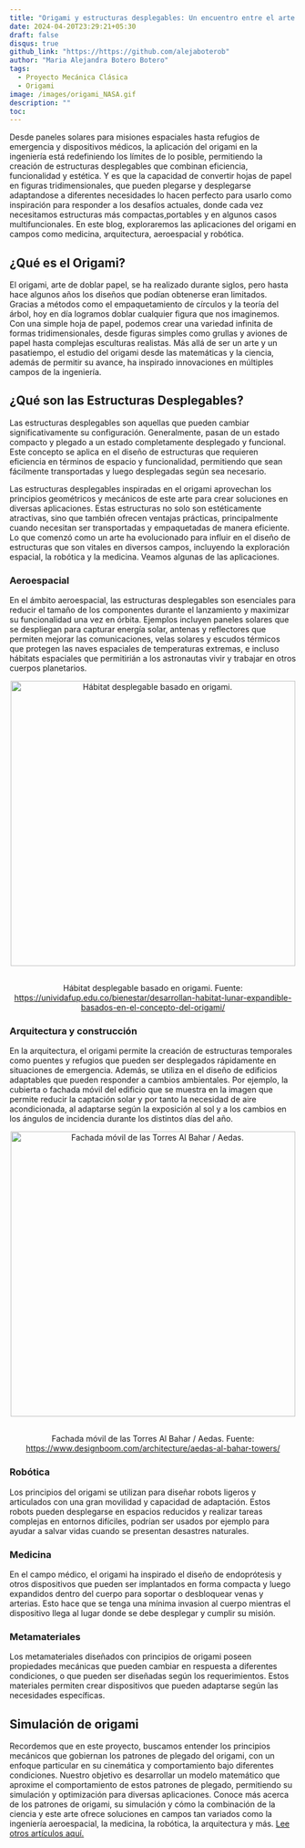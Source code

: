 ```yaml
---
title: "Origami y estructuras desplegables: Un encuentro entre el arte y la ciencia"
date: 2024-04-20T23:29:21+05:30
draft: false
disqus: true
github_link: "https://https://github.com/alejaboterob"
author: "Maria Alejandra Botero Botero"
tags:
  - Proyecto Mecánica Clásica
  - Origami
image: /images/origami_NASA.gif
description: ""
toc:
---
```


Desde paneles solares para misiones espaciales hasta refugios de emergencia y dispositivos médicos, la aplicación del origami en la ingeniería está redefiniendo los límites de lo posible, permitiendo la creación de estructuras desplegables que combinan eficiencia, funcionalidad y estética. Y es que la capacidad de convertir hojas de papel en figuras tridimensionales, que pueden plegarse y desplegarse adaptandose a diferentes necesidades lo hacen perfecto para usarlo como inspiración para responder a los desafíos actuales, donde cada vez necesitamos estructuras más compactas,portables y en algunos casos multifuncionales. En este blog, exploraremos las aplicaciones del origami en campos como medicina, arquitectura, aeroespacial y robótica. 

## ¿Qué es el Origami?

El origami, arte de doblar papel, se ha realizado durante siglos, pero hasta hace algunos años los diseños que podían obtenerse eran limitados. Gracias a métodos como el empaquetamiento de círculos y la teoría del árbol, hoy en día logramos doblar cualquier figura que nos imaginemos. Con una simple hoja de papel, podemos crear una variedad infinita de formas tridimensionales, desde figuras simples como grullas y aviones de papel hasta complejas esculturas realistas. Más allá de ser un arte y un pasatiempo, el estudio del origami desde las matemáticas y la ciencia, además de permitir su avance, ha inspirado innovaciones en múltiples campos de la ingeniería.

## ¿Qué son las Estructuras Desplegables?
Las estructuras desplegables son aquellas que pueden cambiar significativamente su configuración. Generalmente, pasan de un estado compacto y plegado a un estado completamente desplegado y funcional. Este concepto se aplica en el diseño de estructuras que requieren eficiencia en términos de espacio y funcionalidad, permitiendo que sean fácilmente transportadas y luego desplegadas según sea necesario.

Las estructuras desplegables inspiradas en el origami aprovechan los principios geométricos y mecánicos de este arte para crear soluciones en diversas aplicaciones. Estas estructuras no solo son estéticamente atractivas, sino que también ofrecen ventajas prácticas, principalmente cuando necesitan ser transportadas y empaquetadas de manera eficiente. Lo que comenzó como un arte ha evolucionado para influir en el diseño de estructuras que son vitales en diversos campos, incluyendo la exploración espacial, la robótica y la medicina. Veamos algunas de las aplicaciones.  

### Aeroespacial

En el ámbito aeroespacial, las estructuras desplegables son esenciales para reducir el tamaño de los componentes durante el lanzamiento y maximizar su funcionalidad una vez en órbita. Ejemplos incluyen paneles solares que se despliegan para capturar energía solar, antenas y reflectores que permiten mejorar las comunicaciones, velas solares y escudos térmicos que protegen las naves espaciales de temperaturas extremas, e incluso hábitats espaciales que permitirián a los astronautas vivir y trabajar en otros cuerpos planetarios.

<p align = "center">
<img alt="Hábitat desplegable basado en origami." title="Hábitat desplegable basado en origami." data-src="/blogs/images/origami_habitat.webp" class="cld-responsive" style="padding-bottom: 16px; display: block; margin: auto; height:500px; {{ $style }}">
</p>
<p align = "center">
Hábitat desplegable basado en origami. Fuente: <a href="https://unividafup.edu.co/bienestar/desarrollan-habitat-lunar-expandible-basados-en-el-concepto-del-origami/">https://unividafup.edu.co/bienestar/desarrollan-habitat-lunar-expandible-basados-en-el-concepto-del-origami/</a>
</p>

### Arquitectura y construcción

En la arquitectura, el origami permite la creación de estructuras temporales como puentes y refugios que pueden ser desplegados rápidamente en situaciones de emergencia. Además, se utiliza en el diseño de edificios adaptables que pueden responder a cambios ambientales. Por ejemplo, la cubierta o fachada móvil del edificio que se muestra en la imagen que permite reducir la captación solar y por tanto la necesidad de aire acondicionada, al adaptarse según la exposición al sol y a los cambios en los ángulos de incidencia durante los distintos días del año.

<p align = "center">
<img alt="Fachada móvil de las Torres Al Bahar / Aedas." title="Fachada móvil de las Torres Al Bahar / Aedas." data-src="/blogs/images/ori_building.jpg" class="cld-responsive" style="padding-bottom: 16px; display: block; margin: auto; height:500px; {{ $style }}">
</p>
<p align = "center">
Fachada móvil de las Torres Al Bahar / Aedas. Fuente: <a href="https://www.designboom.com/architecture/aedas-al-bahar-towers/">https://www.designboom.com/architecture/aedas-al-bahar-towers/</a>
</p>

### Robótica

Los principios del origami se utilizan para diseñar robots ligeros y articulados con una gran movilidad y capacidad de adaptación. Estos robots pueden desplegarse en espacios reducidos y realizar tareas complejas en entornos difíciles, podrían ser usados por ejemplo para ayudar a salvar vidas cuando se presentan desastres naturales.

### Medicina

En el campo médico, el origami ha inspirado el diseño de endoprótesis y otros dispositivos que pueden ser implantados en forma compacta y luego expandidos dentro del cuerpo para soportar o desbloquear venas y arterias. Esto hace que se tenga una mínima invasion al cuerpo mientras el dispositivo llega al lugar donde se debe desplegar y cumplir su misión.

### Metamateriales

Los metamateriales diseñados con principios de origami poseen propiedades mecánicas que pueden cambiar en respuesta a diferentes condiciones, o que pueden ser diseñadas según los requerimientos. Estos materiales permiten crear dispositivos que pueden adaptarse según las necesidades específicas.


## Simulación de origami 
Recordemos que en este proyecto, buscamos entender los principios mecánicos que gobiernan los patrones de plegado del origami, con un enfoque particular en su cinemática y comportamiento bajo diferentes condiciones. Nuestro objetivo es desarrollar un modelo matemático que aproxime el comportamiento de estos patrones de plegado, permitiendo su simulación y optimización para diversas aplicaciones. Conoce más acerca de los patrones de origami, su simulación y cómo la combinación de la ciencia y este arte ofrece soluciones en campos tan variados como la ingeniería aeroespacial, la medicina, la robótica, la arquitectura y más. [Lee otros artículos aquí.](https://tiestosvoladores.com/tags/proyecto-mecánica-clásica/)